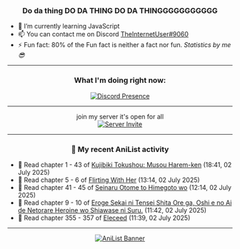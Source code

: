 <div align="center">

### Do da thing DO DA THING DO DA THINGGGGGGGGGGG
</div>

- 🌱 I’m currently learning JavaScript
- 📫 You can contact me on Discord [TheInternetUser#9060](https://discord.com/users/534117072796385300)
- ⚡ Fun fact: 80% of the Fun fact is neither a fact nor fun. _Statistics by me 😎_
<hr>

<div align="center">

### What I'm doing right now:
[![Discord Presence](https://lanyard.cnrad.dev/api/534117072796385300)](https://discord.com/users/534117072796385300)
<hr>

join my server it's open for all <br>
[![Server Invite](https://invidget.switchblade.xyz/bfYgVHxrSs)](https://discord.gg/bfYgVHxrSs)

<hr>
  
### 🌸 My recent AniList activity

</div>

<!-- ANILIST_ACTIVITY:start -->

-   📖 Read chapter 1 - 43 of [Kujibiki Tokushou: Musou Harem-ken](https://anilist.co/manga/108349) (18:41, 02 July 2025)
-   📖 Read chapter 5 - 6 of [Flirting With Her](https://anilist.co/manga/145990) (13:14, 02 July 2025)
-   📖 Read chapter 41 - 45 of [Seinaru Otome to Himegoto wo](https://anilist.co/manga/181248) (12:14, 02 July 2025)
-   📖 Read chapter 9 - 10 of [Eroge Sekai ni Tensei Shita Ore ga, Oshi e no Ai de Netorare Heroine wo Shiawase ni Suru.](https://anilist.co/manga/184306) (11:42, 02 July 2025)
-   📖 Read chapter 355 - 357 of [Eleceed](https://anilist.co/manga/106929) (11:39, 02 July 2025)

<!-- ANILIST_ACTIVITY:end -->
<hr>

<div align="center">

[![AniList Banner](https://img.anili.st/User/929966)](https://anilist.co/user/TheInternetUser)

<!-- ![Profile views](https://gpvc.arturio.dev/TheInternetUse7) Since 2023-01-09 -->
<br>


</div>
